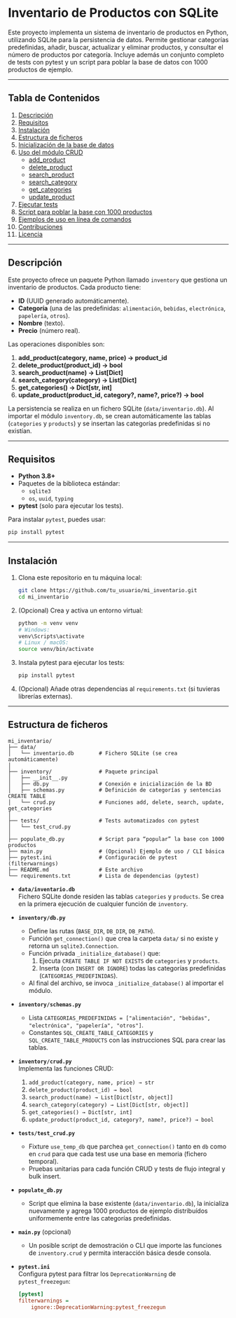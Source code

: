 # Inventario de Productos con SQLite

Este proyecto implementa un sistema de inventario de productos en Python, utilizando SQLite para la persistencia de datos. Permite gestionar categorías predefinidas, añadir, buscar, actualizar y eliminar productos, y consultar el número de productos por categoría. Incluye además un conjunto completo de tests con pytest y un script para poblar la base de datos con 1000 productos de ejemplo.

---

## Tabla de Contenidos

1. [Descripción](#descripción)  
2. [Requisitos](#requisitos)  
3. [Instalación](#instalación)  
4. [Estructura de ficheros](#estructura-de-ficheros)  
5. [Inicialización de la base de datos](#inicialización-de-la-base-de-datos)  
6. [Uso del módulo CRUD](#uso-del-módulo-crud)  
   - [add_product](#add_product)  
   - [delete_product](#delete_product)  
   - [search_product](#search_product)  
   - [search_category](#search_category)  
   - [get_categories](#get_categories)  
   - [update_product](#update_product)  
7. [Ejecutar tests](#ejecutar-tests)  
8. [Script para poblar la base con 1000 productos](#script-para-poblar-la-base-con-1000-productos)  
9. [Ejemplos de uso en línea de comandos](#ejemplos-de-uso-en-línea-de-comandos)  
10. [Contribuciones](#contribuciones)  
11. [Licencia](#licencia)  

---

## Descripción

Este proyecto ofrece un paquete Python llamado `inventory` que gestiona un inventario de productos. Cada producto tiene:

- **ID** (UUID generado automáticamente).  
- **Categoría** (una de las predefinidas: `alimentación`, `bebidas`, `electrónica`, `papelería`, `otros`).  
- **Nombre** (texto).  
- **Precio** (número real).

Las operaciones disponibles son:

1. **add_product(category, name, price) → product_id**  
2. **delete_product(product_id) → bool**  
3. **search_product(name) → List[Dict]**  
4. **search_category(category) → List[Dict]**  
5. **get_categories() → Dict[str, int]**  
6. **update_product(product_id, category?, name?, price?) → bool**

La persistencia se realiza en un fichero SQLite (`data/inventario.db`). Al importar el módulo `inventory.db`, se crean automáticamente las tablas (`categories` y `products`) y se insertan las categorías predefinidas si no existían.

---

## Requisitos

- **Python 3.8+**  
- Paquetes de la biblioteca estándar:
  - `sqlite3`  
  - `os`, `uuid`, `typing`  
- **pytest** (solo para ejecutar los tests).

Para instalar `pytest`, puedes usar:

```bash
pip install pytest
```

---

## Instalación

1. Clona este repositorio en tu máquina local:

   ```bash
   git clone https://github.com/tu_usuario/mi_inventario.git
   cd mi_inventario
   ```

2. (Opcional) Crea y activa un entorno virtual:

   ```bash
   python -m venv venv
   # Windows:
   venv\Scripts\activate
   # Linux / macOS:
   source venv/bin/activate
   ```

3. Instala pytest para ejecutar los tests:

   ```bash
   pip install pytest
   ```

4. (Opcional) Añade otras dependencias al `requirements.txt` (si tuvieras librerías externas).

---

## Estructura de ficheros

```
mi_inventario/
├── data/
│   └── inventario.db        # Fichero SQLite (se crea automáticamente)
│
├── inventory/               # Paquete principal
│   ├── __init__.py
│   ├── db.py                # Conexión e inicialización de la BD
│   ├── schemas.py           # Definición de categorías y sentencias CREATE TABLE
│   └── crud.py              # Funciones add, delete, search, update, get_categories
│
├── tests/                   # Tests automatizados con pytest
│   └── test_crud.py
│
├── populate_db.py           # Script para “popular” la base con 1000 productos
├── main.py                  # (Opcional) Ejemplo de uso / CLI básica
├── pytest.ini               # Configuración de pytest (filterwarnings)
├── README.md                # Este archivo
└── requirements.txt         # Lista de dependencias (pytest)
```

- **`data/inventario.db`**  
  Fichero SQLite donde residen las tablas `categories` y `products`. Se crea en la primera ejecución de cualquier función de `inventory`.

- **`inventory/db.py`**  
  - Define las rutas (`BASE_DIR`, `DB_DIR`, `DB_PATH`).  
  - Función `get_connection()` que crea la carpeta `data/` si no existe y retorna un `sqlite3.Connection`.  
  - Función privada `_initialize_database()` que:
    1. Ejecuta `CREATE TABLE IF NOT EXISTS` de `categories` y `products`.  
    2. Inserta (con `INSERT OR IGNORE`) todas las categorías predefinidas (`CATEGORIAS_PREDEFINIDAS`).  
  - Al final del archivo, se invoca `_initialize_database()` al importar el módulo.

- **`inventory/schemas.py`**  
  - Lista `CATEGORIAS_PREDEFINIDAS = ["alimentación", "bebidas", "electrónica", "papelería", "otros"]`.  
  - Constantes `SQL_CREATE_TABLE_CATEGORIES` y `SQL_CREATE_TABLE_PRODUCTS` con las instrucciones SQL para crear las tablas.

- **`inventory/crud.py`**  
  Implementa las funciones CRUD:
  1. `add_product(category, name, price) → str`  
  2. `delete_product(product_id) → bool`  
  3. `search_product(name) → List[Dict[str, object]]`  
  4. `search_category(category) → List[Dict[str, object]]`  
  5. `get_categories() → Dict[str, int]`  
  6. `update_product(product_id, category?, name?, price?) → bool`

- **`tests/test_crud.py`**  
  - Fixture `use_temp_db` que parchea `get_connection()` tanto en `db` como en `crud` para que cada test use una base en memoria (fichero temporal).  
  - Pruebas unitarias para cada función CRUD y tests de flujo integral y bulk insert.

- **`populate_db.py`**  
  - Script que elimina la base existente (`data/inventario.db`), la inicializa nuevamente y agrega 1000 productos de ejemplo distribuídos uniformemente entre las categorías predefinidas.

- **`main.py`** (opcional)  
  - Un posible script de demostración o CLI que importe las funciones de `inventory.crud` y permita interacción básica desde consola.

- **`pytest.ini`**  
  Configura pytest para filtrar los `DeprecationWarning` de `pytest_freezegun`:
  ```ini
  [pytest]
  filterwarnings =
      ignore::DeprecationWarning:pytest_freezegun
  ```

